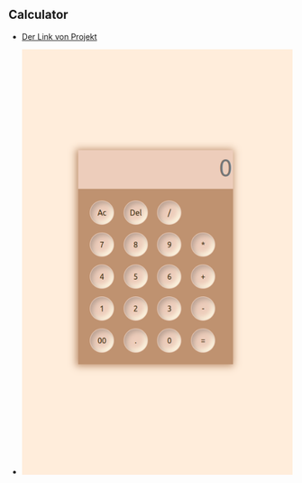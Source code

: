 ## Calculator

* [Der Link von Projekt](https://semihbeyzade.github.io/calculator/)

* ![Der Bildschirm](images/referenceCalculator.png)


